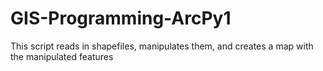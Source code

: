 # GIS-Programming-ArcPy1
This script reads in shapefiles, manipulates them, and creates a map with the manipulated features 
